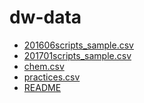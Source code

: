 # dw-data

<!--Index-->

- [201606scripts_sample.csv](./Data%20Science%20Notebooks/2%20-%20%C3%87al%C4%B1%C5%9Fma%20Notebooklar%C4%B1/dw-data/201606scripts_sample.csv.gz)
- [201701scripts_sample.csv](./Data%20Science%20Notebooks/2%20-%20%C3%87al%C4%B1%C5%9Fma%20Notebooklar%C4%B1/dw-data/201701scripts_sample.csv.gz)
- [chem.csv](./Data%20Science%20Notebooks/2%20-%20%C3%87al%C4%B1%C5%9Fma%20Notebooklar%C4%B1/dw-data/chem.csv.gz)
- [practices.csv](./Data%20Science%20Notebooks/2%20-%20%C3%87al%C4%B1%C5%9Fma%20Notebooklar%C4%B1/dw-data/practices.csv.gz)
- [README](./2%20-%20%C3%87al%C4%B1%C5%9Fma%20Notebooklar%C4%B1/dw-data/README.md)

<!--Index-->
